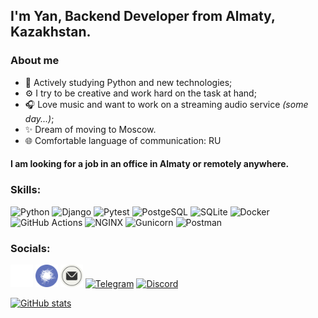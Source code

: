 ## I'm Yan, Backend Developer from Almaty, Kazakhstan.

### About me
- 📖 Actively studying Python and new technologies;
- ⚙️ I try to be creative and work hard on the task at hand;
- 🎧 Love music and want to work on a streaming audio service *(some day...)*;
- ✨ Dream of moving to Moscow.
- 🌐 Comfortable language of communication: RU
<!-- - 💻 Right now I’m working on several pet projects, which I will soon publish on GitHub -->

#### I am looking for a job in an office in Almaty or **remotely anywhere**.

### Skills:
![Python](https://img.shields.io/badge/-Python-3776AB?style=flat-square&logo=python&logoColor=white)
![Django](https://img.shields.io/badge/-Django-092E20?style=flat-square&logo=django&logoColor=white)
![Pytest](https://img.shields.io/badge/-Pytest-0A9EDC?style=flat-square&logo=pytest&logoColor=white)
![PostgeSQL](https://img.shields.io/badge/-PostgreSQL-4169E1?style=flat-square&logo=postgresql&logoColor=white)
![SQLite](https://img.shields.io/badge/-SQLite-003B57?style=flat-square&logo=sqlite&logoColor=white)
![Docker](https://img.shields.io/badge/-Docker-2496ED?style=flat-square&logo=docker&logoColor=white)
![GitHub Actions](https://img.shields.io/badge/-GitHub%20Actions-2088FF?style=flat-square&logo=github%20actions&logoColor=white)
![NGINX](https://img.shields.io/badge/-NGINX-009639?style=flat-square&logo=nginx&logoColor=white)
![Gunicorn](https://img.shields.io/badge/-gunicorn-499848?style=flat-square&logo=gunicorn&logoColor=white)
![Postman](https://img.shields.io/badge/-Postman-FF6C37?style=flat-square&logo=postman&logoColor=white)

### Socials:

<!-- Sample
<a href=""target="_blank" rel="noreferrer"><img src="" width="36" height="36" alt="" /></a>
-->

<p align="left">
<!-- GitHub -->
<a href="https://github.com/wiacze" target="_blank" rel="noreferrer"><img src="./icons/github-mark-white.svg" width="36" height="36" alt="GitHub" /></a>
<!-- Linkedin -->
<!-- <a href="https://www.linkedin.com/in/ян-языков-370793339/"target="_blank" rel="noreferrer"><img src="https://upload.wikimedia.org/wikipedia/commons/8/81/LinkedIn_icon.svg" width="36" height="36" alt="Linkedin" /></a> -->
<!-- Habr Career -->
<a href="https://career.habr.com/wiacze" target="_blank" rel="noreferrer"><img src="./icons/habr-career.svg" width="36" height="36" alt="" /></a>
<!-- Email -->
<a href="mailto:yan.yazykoff@ya.ru" target="_blank" rel="noreferrer"><img src="./icons/Email-Icon-SVG-Vector.svg" width="36" height="36" alt="YaMail" /></a>
<!-- Telegram -->
<a href="https://t.me/wiacze" target="_blank" rel="noreferrer"><img src="https://upload.wikimedia.org/wikipedia/commons/8/83/Telegram_2019_Logo.svg" width="36" height="36" alt="Telegram" /></a>
<!-- Discord -->
<a href="https://discordapp.com/users/441149722036797441/" target="_blank" rel="noreferrer"><img src="https://www.svgrepo.com/show/353655/discord-icon.svg" width="36" height="36" alt="Discord" /></a>
</p>

[![GitHub stats](https://github-readme-stats.vercel.app/api?username=wiacze&hide=contribs&show_icons=true&theme=nord)](https://github.com/anuraghazra/github-readme-stats)
